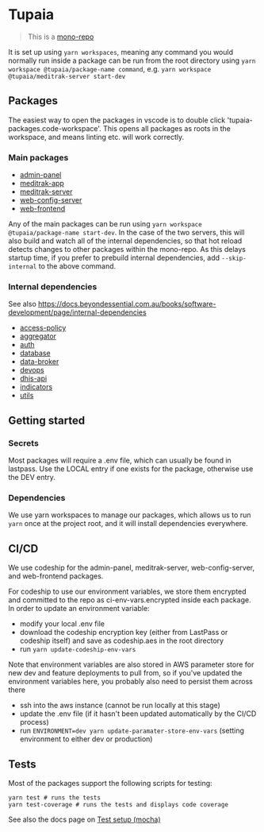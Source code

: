 # Tupaia

> This is a [mono-repo](https://github.com/babel/babel/blob/master/doc/design/monorepo.md)

It is set up using `yarn workspaces`, meaning any command you would normally run inside a package can
be run from the root directory using `yarn workspace @tupaia/package-name command`, e.g.
`yarn workspace @tupaia/meditrak-server start-dev`

## Packages

The easiest way to open the packages in vscode is to double click 'tupaia-packages.code-workspace'.
This opens all packages as roots in the workspace, and means linting etc. will work correctly.

### Main packages

- [admin-panel](https://github.com/beyondessential/tupaia/blob/dev/packages/admin-panel/README.md)
- [meditrak-app](https://github.com/beyondessential/tupaia/blob/dev/packages/meditrak-app/README.md)
- [meditrak-server](https://github.com/beyondessential/tupaia/blob/dev/packages/meditrak-server/README.md)
- [web-config-server](https://github.com/beyondessential/tupaia/blob/dev/packages/web-config-server/README.md)
- [web-frontend](https://github.com/beyondessential/tupaia/blob/dev/packages/web-frontend/README.md)

Any of the main packages can be run using `yarn workspace @tupaia/package-name start-dev`.
In the case of the two servers, this will also build and watch all of the internal dependencies, so
that hot reload detects changes to other packages within the mono-repo. As this delays startup time,
if you prefer to prebuild internal dependencies, add `--skip-internal` to the above command.

### Internal dependencies

See also https://docs.beyondessential.com.au/books/software-development/page/internal-dependencies

- [access-policy](https://github.com/beyondessential/tupaia/blob/dev/packages/access-policy/README.md)
- [aggregator](https://github.com/beyondessential/tupaia/blob/dev/packages/aggregator/README.md)
- [auth](https://github.com/beyondessential/tupaia/blob/dev/packages/auth/README.md)
- [database](https://github.com/beyondessential/tupaia/blob/dev/packages/database/README.md)
- [data-broker](https://github.com/beyondessential/tupaia/blob/dev/packages/data-broker/README.md)
- [devops](https://github.com/beyondessential/tupaia/blob/dev/packages/devops/README.md)
- [dhis-api](https://github.com/beyondessential/tupaia/blob/dev/packages/dhis-api/README.md)
- [indicators](https://github.com/beyondessential/tupaia/blob/dev/packages/indicators/README.md)
- [utils](https://github.com/beyondessential/tupaia/blob/dev/packages/utils/README.md)

## Getting started

### Secrets

Most packages will require a .env file, which can usually be found in lastpass. Use the LOCAL entry
if one exists for the package, otherwise use the DEV entry.

### Dependencies

We use yarn workspaces to manage our packages, which allows us to run `yarn` once at the project
root, and it will install dependencies everywhere.

## CI/CD

We use codeship for the admin-panel, meditrak-server, web-config-server, and web-frontend packages.

For codeship to use our environment variables, we store them encrypted and committed to the repo as
ci-env-vars.encrypted inside each package. In order to update an environment variable:

- modify your local .env file
- download the codeship encryption key (either from LastPass or codeship itself) and save as codeship.aes in the root directory
- run `yarn update-codeship-env-vars`

Note that environment variables are also stored in AWS parameter store for new dev and feature deployments to pull from,
so if you've updated the environment variables here, you probably also need to persist them across there

- ssh into the aws instance (cannot be run locally at this stage)
- update the .env file (if it hasn't been updated automatically by the CI/CD process)
- run `ENVIRONMENT=dev yarn update-paramater-store-env-vars` (setting environment to either dev or production)

## Tests

Most of the packages support the following scripts for testing:

```
yarn test # runs the tests
yarn test-coverage # runs the tests and displays code coverage
```

See also the docs page on [Test setup (mocha)](https://docs.beyondessential.com.au/books/software-development/page/test-setup-%28mocha%29)

